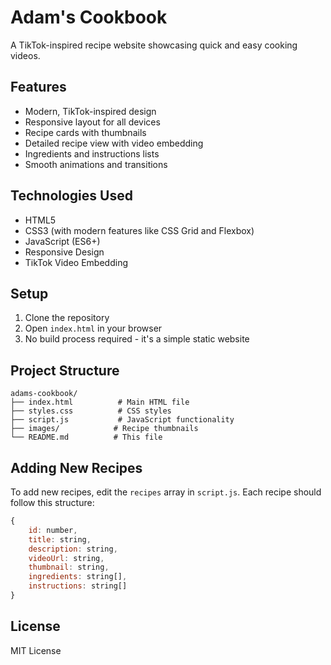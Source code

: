 # Adam's Cookbook

A TikTok-inspired recipe website showcasing quick and easy cooking videos.

## Features

- Modern, TikTok-inspired design
- Responsive layout for all devices
- Recipe cards with thumbnails
- Detailed recipe view with video embedding
- Ingredients and instructions lists
- Smooth animations and transitions

## Technologies Used

- HTML5
- CSS3 (with modern features like CSS Grid and Flexbox)
- JavaScript (ES6+)
- Responsive Design
- TikTok Video Embedding

## Setup

1. Clone the repository
2. Open `index.html` in your browser
3. No build process required - it's a simple static website

## Project Structure

```
adams-cookbook/
├── index.html          # Main HTML file
├── styles.css          # CSS styles
├── script.js           # JavaScript functionality
├── images/            # Recipe thumbnails
└── README.md          # This file
```

## Adding New Recipes

To add new recipes, edit the `recipes` array in `script.js`. Each recipe should follow this structure:

```javascript
{
    id: number,
    title: string,
    description: string,
    videoUrl: string,
    thumbnail: string,
    ingredients: string[],
    instructions: string[]
}
```

## License

MIT License 